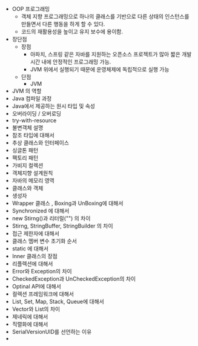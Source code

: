 - OOP 프로그래밍
	- 객체 지향 프로그래밍으로 하나의 클래스를 기반으로 다른 상태의 인스턴스를 만들면서 다른 행동을 하게 할 수 있다.
	- 코드의 재활용성을 높이고 유지 보수에 용이함.
- 장단점
	- 장점
		- 아파치, 스프링 같은 자바를 지원하는 오픈소스 프로젝트가 많아 짧은 개발 시간 내에 안정적인 프로그래밍 가능.
		- JVM 위에서 실행되기 때문에 운영체제에 독립적으로 실행 가능
	- 단점
		- JVM 
- JVM 의 역할
- Java 컴파일 과정
- Java에서 제공하는 원시 타입 및 속성
- 오버라이딩 / 오버로딩
- try-with-resource
- 불변객체 설명
- 참조 타입에 대해서
- 추상 클래스와 인터페이스
- 싱글톤 패턴
- 팩토리 패턴
- 가비지 컬렉션
- 객체지향 설계원칙
- 자바의 메모리 영역
- 클래스와 객체
- 생성자
- Wrapper 클래스 , Boxing과 UnBoxing에 대해서
- Synchronized 에 대해서
- new Stirng()과 리터럴("") 의 차이
- Stirng, StringBuffer, StringBuilder 의 차이
- 접근 제한자에 대해서
- 클래스 멤버 변수 초기화 순서
- static 에 대해서
- Inner 클래스의 장점
- 리플렉션에 대해서
- Error와 Exception의 차이
- CheckedException과 UnCheckedException의 차이
- Optinal API에 대해서
- 컬렉션 프레임워크에 대해서
- List, Set, Map, Stack, Queue에 대해서
- Vector와 List의 차이
- 제네릭에 대해서
- 직렬화에 대해서
- SerialVersionUID를 선언하는 이유
- 


